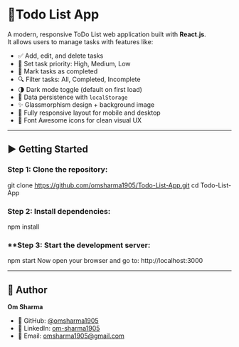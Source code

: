 # 📝Todo List App

A modern, responsive ToDo List web application built with **React.js**.  
It allows users to manage tasks with features like:

- ✅ Add, edit, and delete tasks  
- 📌 Set task priority: High, Medium, Low  
- 🎯 Mark tasks as completed  
- 🔍 Filter tasks: All, Completed, Incomplete  
- 🌗 Dark mode toggle (default on first load)  
- 💾 Data persistence with `localStorage`  
- ✨ Glassmorphism design + background image  
- 📱 Fully responsive layout for mobile and desktop  
- 🧩 Font Awesome icons for clean visual UX

---

## ▶️ Getting Started

### Step 1: Clone the repository:
git clone https://github.com/omsharma1905/Todo-List-App.git
cd Todo-List-App

### Step 2: Install dependencies:
npm install

### **Step 3: Start the development server:
npm start
Now open your browser and go to: http://localhost:3000

---

## 👤 Author

**Om Sharma**

- 🔗 GitHub: [@omsharma1905](https://github.com/omsharma1905)
- 💼 LinkedIn: [om-sharma1905](https://www.linkedin.com/in/om-sharma1905/)
- 📧 Email: omsharma1905@gmail.com

